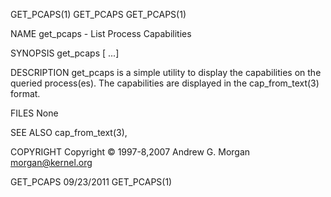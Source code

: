 GET_PCAPS(1)                                                         GET_PCAPS                                                        GET_PCAPS(1)

NAME
       get_pcaps - List Process Capabilities

SYNOPSIS
       get_pcaps <pid> [<pid> ...]

DESCRIPTION
       get_pcaps is a simple utility to display the capabilities on the queried process(es).  The capabilities are displayed in the
       cap_from_text(3) format.

FILES
       None

SEE ALSO
       cap_from_text(3),

COPYRIGHT
       Copyright © 1997-8,2007 Andrew G. Morgan  <morgan@kernel.org>

GET_PCAPS                                                           09/23/2011                                                        GET_PCAPS(1)
